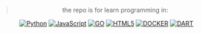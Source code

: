 <div align="center">

> the repo is for learn programming in:

[![Python](https://img.shields.io/badge/PYTHON-black?style=flat&logo=python)](https://github.com/hustavoJhon)
[![JavaScript](https://img.shields.io/badge/Javascript-black?style=flat&logo=javascript)](https://github.com/hsutavojhon) 
[![GO](https://img.shields.io/badge/Go-black?style=flat&logo=go)](https://github.com/hyupanqui) 
[![HTML5](https://img.shields.io/badge/Html5-black?style=flat&logo=html5)](https://github.com/hustavoJhon) 
[![DOCKER](https://img.shields.io/badge/Html5-black?style=flat&logo=docker)](https://github.com/hustavoJhon)
[![DART](https://img.shields.io/badge/Html5-black?style=flat&logo=DART)](https://github.com/hustavoJhon)
</div>
